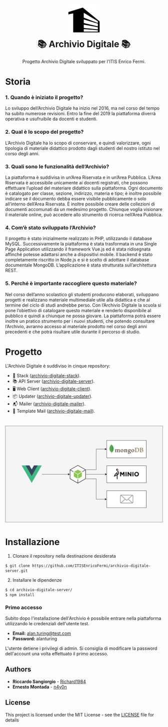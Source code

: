 <h1 align="center">
  <img src="https://raw.githubusercontent.com/ITISEnricoFermi/archivio-digitale-client/81041b2932b032ead156777a6927efe1925b52ca/static/shortcut/safari-pinned-tab.svg?sanitize=true" height="100"><br/>
  📚 Archivio Digitale 📚
</h1>
<p align="center">
  Progetto Archivio Digitale sviluppato per l'ITIS Enrico Fermi.
</p>

# Storia

### 1. Quando è iniziato il progetto?
Lo sviluppo dell’Archivio Digitale ha inizio nel 2016, ma nel corso del tempo ha subito numerose revisioni. Entro la fine del 2019 la piattaforma diverrà operativa e usufruibile da docenti e studenti.

### 2. Qual è lo scopo del progetto?
L’Archivio Digitale ha lo scopo di conservare, e quindi valorizzare, ogni tipologia di materiale didattico prodotto dagli studenti del nostro istituto nel corso degli anni.

### 3. Quali sono le funzionalità dell’Archivio?
La piattaforma è suddivisa in un’Area Riservata e in un’Area Pubblica.
L’Area Riservata è accessibile unicamente ai docenti registrati, che possono effettuare l’upload del materiare didattico sulla piattaforma.
Ogni documento è catalogato per classe, sezione, indirizzo, materia e tipo; è inoltre possibile indicare se il documento debba essere visibile pubblicamente o solo all’interno dell’Area Riservata.
È inoltre possibile creare delle collezioni di documenti accomunati da un medesimo progetto.
Chiunque voglia visionare il materiale online, può accedere allo strumento di ricerca nell’Area Pubblica.

### 4. Com’è stato sviluppato l’Archivio?
Il progetto è stato inizialmente realizzato in PHP, utilizzando il database MySQL. Successivamente la piattaforma è stata trasformata in una Single Page Application utilizzando il framework Vue.js ed è stata ridisegnata affinché potesse adattarsi anche a dispositivi mobile.
Il backend è stato completamente riscritto in Node.js e si è scelto di adottare il database documentale MongoDB.
L’applicazione è stata strutturata sull’architettura REST.

### 5. Perché è importante raccogliere questo materiale?
Nel corso dell’anno scolastico gli studenti producono elaborati, sviluppano progetti e realizzano materiale multimediale utile alla didattica e che al termine del ciclo di studi andrebbe perso.
Con l’Archivio Digitale la scuola si pone l’obiettivo di catalogare questo materiale e renderlo disponibile al pubblico e quindi a chiunque ne possa giovare.
La piattaforma potrà essere inoltre un pratico strumento per i nuovi studenti, che potendo consultare l’Archivio, avranno accesso al materiale prodotto nel corso degli anni precedenti e che potrà risultare utile durante il percorso di studio.

# Progetto

L'Archivio Digitale è suddiviso in cinque repository: 

* 🥞 Stack ([archivio-digitale-stack](https://github.com/ITISEnricoFermi/archivio-digitale-stack)).
* 📚 API Server ([archivio-digitale-server](https://github.com/ITISEnricoFermi/archivio-digitale-server)).
* 🖥️ Web Client ([archivio-digitale-client](https://github.com/ITISEnricoFermi/archivio-digitale-client)).
* 📦 Updater ([archivio-digitale-updater](https://github.com/ITISEnricoFermi/archivio-digitale-updater)).
* 📬 Mailer ([archivio-digitale-mailer](https://github.com/ITISEnricoFermi/archivio-digitale-mailer)).
* 📧 Template Mail ([archivio-digitale-mail](https://github.com/ITISEnricoFermi/archivio-digitale-mail)).

<h1 align="center">
  <img src="https://github.com/ITISEnricoFermi/archivio-digitale-nginx/blob/master/project/Application%20Logic.svg" alt="Application Logic"/>
</h1>

# Installazione

1. Clonare il repository nella destinazione desiderata

```shell
$ git clone https://github.com/ITISEnricoFermi/archivio-digitale-server.git
```

2. Installare le dipendenze

```shell
$ cd archivio-digitale-server/
$ npm install
```

### Primo accesso

Subito dopo l'installazione dell'Archivio è possibile entrare nella piattaforma utilizzando le credenziali dell'utente test.

* **Email:** alan.turing@test.com
* **Password:** alanturing

L'utente detiene i privilegi di admin. Si consiglia di modificare la password dell'account una volta effettuato il primo accesso.

## Authors

* **Riccardo Sangiorgio** - [Richard1984](https://github.com/Richard1984/)
* **Ernesto Montada** - [n4y0n](https://github.com/n4y0n)

## License

This project is licensed under the MIT License - see the [LICENSE](LICENSE) file for details
